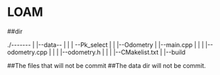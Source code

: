 # LOAM

##dir

./-------
        |
        |--data--
        |       |
        |       --Pk_select
        |
        |
        |--Odometry
        |       |--main.cpp
        |       |
        |       |--odometry.cpp
        |       |
        |       |--odometry.h
        |       |
        |       |--CMakelist.txt
        |
        |--build

##The files that will not be commit
##The data dir will not be commit.

